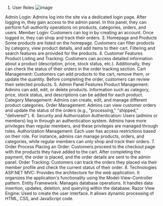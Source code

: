 1. User Roles
![image](https://github.com/user-attachments/assets/84eedafe-fbf2-4148-a6af-17f3d3b596ef)

Admin Login: Admins log into the site via a dedicated login page. After logging in, they gain access to the admin panel. In this panel, they can perform full-authority operations on products, categories, orders, and users.
Member Login: Customers can log in by creating an account. Once logged in, they can shop and track their orders.
3. Homepage and Products
Some products are listed on the homepage.
Customers can filter products by category, view product details, and add items to their cart.
Filtering and search features are provided for the products.
4. Customer Features
Product Listing and Tracking: Customers can access detailed information about a product (description, price, stock status, etc.). Additionally, they can check the status of their orders in the order tracking section.
Cart Management: Customers can add products to the cart, remove them, or update the quantity. Before completing the order, customers can review their selected products.
5. Admin Panel Features
Product Management: Admins can add, edit, or delete products. Information such as category, price, stock status, and descriptions can be added for each product.
Category Management: Admins can create, edit, and manage different product categories.
Order Management: Admins can view customer orders and update the status of the orders (e.g., "processing," "shipped," "delivered").
6. Security and Authorization
Authentication: Users (admins or members) log in through an authentication system. Admins have more privileges than regular members, and these privileges are managed through roles.
Authorization Management: Each user has access restrictions based on their role. For instance, admins can manage products, orders, and categories, while regular members can only shop and track their orders.
7. Order Process
Placing an Order: Customers proceed to the checkout page with the products they have added to the cart. After completing the payment, the order is placed, and the order details are sent to the admin panel.
Order Tracking: Customers can track the orders they placed via their member profile and check the current status of their order.
8. Technologies
ASP.NET MVC: Provides the architecture for the web application. It organizes the application's functionality using the Model-View-Controller pattern.
Entity Framework: Manages database operations. It handles data insertion, updates, deletion, and querying within the database.
Razor View Engine: Used to create the user interface. It allows dynamic processing of HTML, CSS, and JavaScript code.
